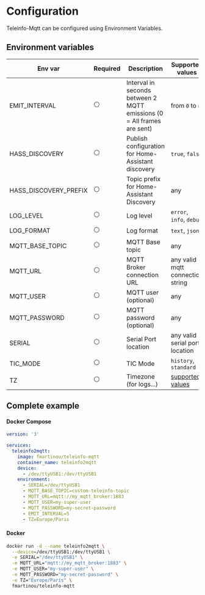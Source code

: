 # Configuration
Teleinfo-Mqtt can be configured using Environment Variables.

## Environment variables

| Env var               | Required       | Description                                                            | Supported values                                                                 | Default value when missing |
|-----------------------|----------------|------------------------------------------------------------------------|----------------------------------------------------------------------------------|----------------------------|
| EMIT_INTERVAL         | :white_circle: | Interval in seconds between 2 MQTT emissions (0 = All frames are sent) | from `0` to `n`                                                                  | `10`                       |
| HASS_DISCOVERY        | :white_circle: | Publish configuration for Home-Assistant discovery                     | `true`, `false`                                                                  | `true`                     |
| HASS_DISCOVERY_PREFIX | :white_circle: | Topic prefix for Home-Assistant Discovery                              | any                                                                              | `homeassistant`            |
| LOG_LEVEL             | :white_circle: | Log level                                                              | `error`, `info`, `debug`                                                         | `info`                     |
| LOG_FORMAT            | :white_circle: | Log format                                                             | `text`, `json`                                                                   | `text`                     |
| MQTT_BASE_TOPIC       | :white_circle: | MQTT Base topic                                                        | any                                                                              | `teleinfo`                 |
| MQTT_URL              | :white_circle: | MQTT Broker connection URL                                             | any valid mqtt connection string                                                 | `mqtt://localhost:1883`    |
| MQTT_USER             | :white_circle: | MQTT user     (optional)                                               | any                                                                              |                            |
| MQTT_PASSWORD         | :white_circle: | MQTT password (optional)                                               | any                                                                              |                            |
| SERIAL                | :white_circle: | Serial Port location                                                   | any valid serial port location                                                   | `/dev/ttyUSB0`             |
| TIC_MODE              | :white_circle: | TIC Mode                                                               | `history`, `standard`                                                            | `history`                  |
| TZ                    | :white_circle: | Timezone (for logs...)                                                 | [supported values](https://en.wikipedia.org/wiki/List_of_tz_database_time_zones) | `utc`                      |

## Complete example

<!-- tabs:start -->
#### **Docker Compose**
```yaml
version: '3'

services:
  teleinfo2mqtt:
    image: fmartinou/teleinfo-mqtt
    container_name: teleinfo2mqtt
    device:
      - /dev/ttyUSB1:/dev/ttyUSB1
    environment:
      - SERIAL=/dev/ttyUSB1
      - MQTT_BASE_TOPIC=custom-teleinfo-topic
      - MQTT_URL=mqtt://my_mqtt_broker:1883
      - MQTT_USER=my-super-user
      - MQTT_PASSWORD=my-secret-password
      - EMIT_INTERVAL=5
      - TZ=Europe/Paris 
```
#### **Docker**
```bash
docker run -d --name teleinfo2mqtt \
  --device=/dev/ttyUSB1:/dev/ttyUSB1 \
  -e SERIAL="/dev/ttyUSB1" \
  -e MQTT_URL="mqtt://my_mqtt_broker:1883" \
  -e MQTT_USER="my-super-user" \
  -e MQTT_PASSWORD="my-secret-password" \
  -e TZ="Europe/Paris" \
  fmartinou/teleinfo-mqtt
```
<!-- tabs:end -->